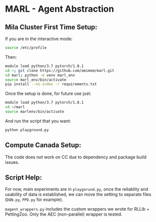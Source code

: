 # MARL - Agent Abstraction

## Mila Cluster First Time Setup:

If you are in the interactive mode:
```zsh
source /etc/profile
```
Then:
```zsh
module load python/3.7 pytorch/1.8.1
cd ~; git clone https://github.com/amimem/marl.git
cd marl; python -m venv marl_env
source marl_env/bin/activate
pip install --no-index -r requirements.txt
```

Once the setup is done, for future use just:
```zsh
module load python/3.7 pytorch/1.8.1
cd ~/marl
source marlenv/bin/activate
```

And run the script that you want:
```zsh
python playground.py
```


## Compute Canada Setup:
The code does not work on CC due to dependency and package build issues.

## Script Help:
For now, main experiments are in `playgorund.py`, once the reliablity and usability of data is established, we can move the setting to separate files (`DQN.py`, `PPO.py` for example).

`magent_wrappers.py` includes the custom wrappers we wrote for RLLib + PettingZoo. Only the AEC (non-parallel) wrapper is tested.
